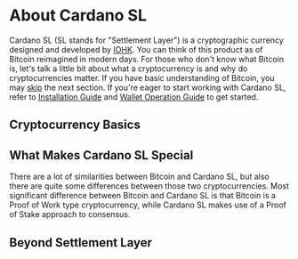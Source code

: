 # About Cardano SL

[//]: # (This is an example of one-line Markdown Commentary.)
[//]: #   (For information about documentation guidelines)
[//]: #   (please refer to file FOR_TECH_WRITERS.md in the)
[//]: #   (project root.)

Cardano SL (SL stands for "Settlement Layer") is a cryptographic
currency designed and developed by [IOHK](https://iohk.io/team). You can
think of this product as of Bitcoin reimagined in modern days. For those
who don't know what Bitcoin is, let's talk a little bit about what a
cryptocurrency is and why do cryptocurrencies matter. If you have basic
understanding of Bitcoin, you may [skip]() the next section. If you're
eager to start working with Cardano SL, refer to [Installation Guide]()
and [Wallet Operation Guide]() to get started.

## Cryptocurrency Basics

## What Makes Cardano SL Special

There are a lot of similarities between Bitcoin and Cardano
SL, but also there are quite some differences between those two
cryptocurrencies. Most significant difference between Bitcoin and
Cardano SL is that Bitcoin is a Proof of Work type cryptocurrency, while
Cardano SL makes use of a Proof of Stake approach to consensus.

## Beyond Settlement Layer
